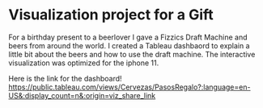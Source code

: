 # Visualization project for a Gift

For a birthday present to a beerlover I gave a Fizzics Draft Machine and beers from around the world. I created a Tableau dashbaord to explain a little bit about the beers
and how to use the draft machine. The interactive visualization was optimized for the iphone 11.

Here is the link for the dashboard! https://public.tableau.com/views/Cervezas/PasosRegalo?:language=en-US&:display_count=n&:origin=viz_share_link
